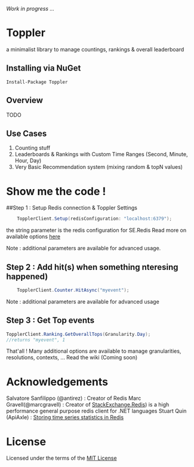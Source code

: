 *Work in progress ...*

# Toppler
a minimalist library to manage countings, rankings &amp; overall leaderboard

## Installing via NuGet
```
Install-Package Toppler
```

## Overview 
TODO


## Use Cases

1. Counting stuff
2. Leaderboards & Rankings with Custom Time Ranges (Second, Minute, Hour, Day)
3. Very Basic Recommendation system (mixing random & topN values)


# Show me the code !

##Step 1 : Setup Redis connection & Toppler Settings
```csharp
    TopplerClient.Setup(redisConfiguration: "localhost:6379");
```
the string parameter is the redis configuration for SE.Redis Read more on available options [here](https://github.com/StackExchange/StackExchange.Redis/blob/master/Docs/Configuration.md)

Note : additional parameters are available for advanced usage.

## Step 2 : Add hit(s) when something nteresing happened)
```csharp
    TopplerClient.Counter.HitAsync("myevent");
```
Note : additional parameters are available for advanced usage


## Step 3 : Get Top events
```csharp
TopplerClient.Ranking.GetOverallTops(Granularity.Day);
//returns "myevent", 1
```

That'all ! Many additional options are available to manage granularities, resolutions, contexts, ... Read the wiki (Coming soon)

# Acknowledgements
Salvatore Sanfilippo (@antirez) : Creator of Redis
Marc Gravell(@marcgravell) : Creator of [StackExchange.Redis](https://github.com/StackExchange)) is a high performance general purpose redis client for .NET languages
Stuart Quin (ApiAxle) : [Storing time series statistics in Redis](http://blog.apiaxle.com/post/storing-near-realtime-stats-in-redis/)

# License
Licensed under the terms of the [MIT License](http://opensource.org/licenses/MIT)